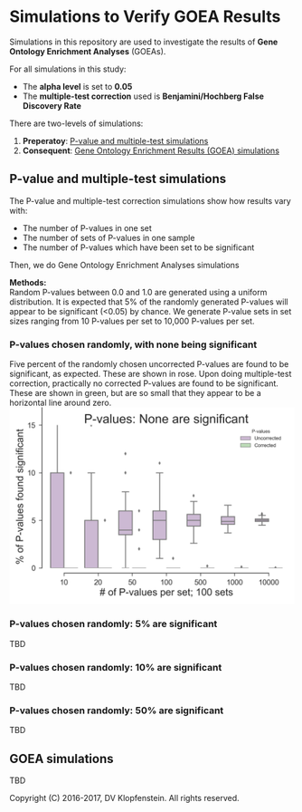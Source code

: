 # Simulations to Verify GOEA Results
Simulations in this repository are used to investigate the results of **Gene Ontology Enrichment Analyses** (GOEAs).    

For all simulations in this study:    
  * The **alpha level** is set to **0.05**
  * The **multiple-test correction** used is **Benjamini/Hochberg False Discovery Rate**

There are two-levels of simulations:
  1. **Preperatoy**: [P-value and multiple-test simulations](#p-value-and-multiple-test-simulations)
  2. **Consequent**: [Gene Ontology Enrichment Results (GOEA) simulations](#goea-simulations)


## P-value and multiple-test simulations
The P-value and multiple-test correction simulations show how results vary with:
  * The number of P-values in one set    
  * The number of sets of P-values in one sample    
  * The number of P-values which have been set to be significant     

Then, we do Gene Ontology Enrichment Analyses simulations    

**Methods:**    
Random P-values between 0.0 and 1.0 are generated using a uniform distribution.
It is expected that 5% of the randomly generated P-values will appear to be significant (<0.05) by chance.
We generate P-value sets in set sizes ranging from 10 P-values per set to 10,000 P-values per set.

### P-values chosen randomly, with none being significant
Five percent of the randomly chosen uncorrected P-values are found to be significant, as expected.
These are shown in rose.
Upon doing multiple-test correction, practically no corrected P-values are found to be significant.
These are shown in green, but are so small that they appear to be a horizontal line around zero.
![Random pvals w/no significance](doc/images/pvalues_sig00.png)

### P-values chosen randomly: 5% are significant 
TBD

### P-values chosen randomly: 10% are significant 
TBD

### P-values chosen randomly: 50% are significant 
TBD

## GOEA simulations    
TBD

Copyright (C) 2016-2017, DV Klopfenstein. All rights reserved.
